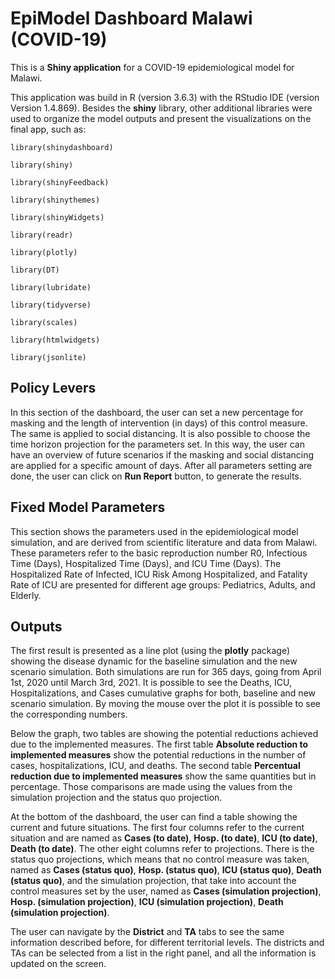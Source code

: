 # EpiModel Dashboard Malawi (COVID-19)

This is a **Shiny application** for a COVID-19 epidemiological model for Malawi.

This application was build in R (version 3.6.3) with the RStudio IDE (version Version 1.4.869). Besides the **shiny** library, other additional libraries were used to organize the model outputs and present the visualizations on the final app, such as:

`library(shinydashboard)`

`library(shiny)`

`library(shinyFeedback)`

`library(shinythemes)`

`library(shinyWidgets)`

`library(readr)`

`library(plotly)`

`library(DT)`

`library(lubridate)`

`library(tidyverse)`

`library(scales)`

`library(htmlwidgets)`

`library(jsonlite)`


## Policy Levers

In this section of the dashboard, the user can set a new percentage for masking and the length of intervention (in days) of this control measure. The same is applied to social distancing. It is also possible to choose the time horizon projection for the parameters set. In this way, the user can have an overview of future scenarios if the masking and social distancing are applied for a specific amount of days. After all parameters setting are done, the user can click on **Run Report** button, to generate the results. 

## Fixed Model Parameters

This section shows the parameters used in the epidemiological model simulation, and are derived from scientific literature and data from Malawi. These parameters refer to the basic reproduction number R0, Infectious Time (Days), Hospitalized Time (Days), and ICU Time (Days). The Hospitalized Rate of Infected, ICU Risk Among Hospitalized, and Fatality Rate of ICU are presented for different age groups: Pediatrics, Adults, and Elderly.

## Outputs

The first result is presented as a line plot (using the **plotly** package) showing the disease dynamic for the baseline simulation and the new scenario simulation. Both simulations are run for 365 days, going from April 1st, 2020 until March 3rd, 2021. It is possible to see the Deaths, ICU, Hospitalizations, and Cases cumulative graphs for both, baseline and new scenario simulation. By moving the mouse over the plot it is possible to see the corresponding numbers. 

Below the graph, two tables are showing the potential reductions achieved due to the implemented measures. The first table **Absolute reduction to implemented measures** show the potential reductions in the number of cases, hospitalizations, ICU, and deaths. The second table **Percentual reduction due to implemented measures** show the same quantities but in percentage. Those comparisons are made using the values from the simulation projection and the status quo projection.

At the bottom of the dashboard, the user can find a table showing the current and future situations. The first four columns refer to the current situation and are named as **Cases (to date)**, **Hosp. (to date)**, **ICU (to date)**, **Death (to date)**.  The other eight columns refer to projections. There is the status quo projections, which means that no control measure was taken, named as **Cases (status quo)**, **Hosp. (status quo)**, **ICU (status quo)**, **Death (status quo)**, and the simulation projection, that take into account the control measures set by the user, named as  **Cases (simulation projection)**, **Hosp. (simulation projection)**, **ICU (simulation projection)**, **Death (simulation projection)**.

The user can navigate by the **District** and **TA** tabs to see the same information described before, for different territorial levels. The districts and TAs can be selected from a list in the right panel, and all the information is updated on the screen. 






